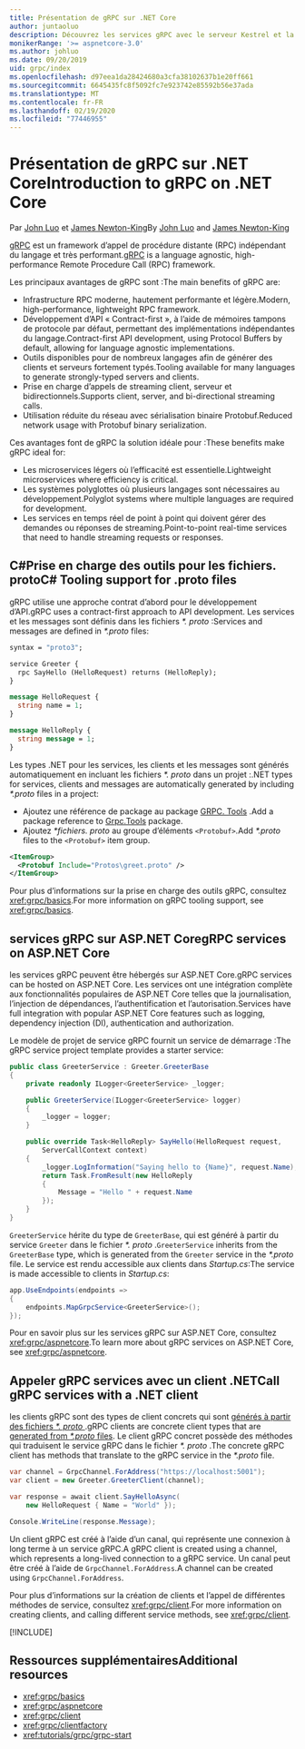```yaml
---
title: Présentation de gRPC sur .NET Core
author: juntaoluo
description: Découvrez les services gRPC avec le serveur Kestrel et la pile ASP.NET Core.
monikerRange: '>= aspnetcore-3.0'
ms.author: johluo
ms.date: 09/20/2019
uid: grpc/index
ms.openlocfilehash: d97eea1da28424680a3cfa38102637b1e20ff661
ms.sourcegitcommit: 6645435fc8f5092fc7e923742e85592b56e37ada
ms.translationtype: MT
ms.contentlocale: fr-FR
ms.lasthandoff: 02/19/2020
ms.locfileid: "77446955"
---
```

# <a name="introduction-to-grpc-on-net-core"></a><span data-ttu-id="d8766-103">Présentation de gRPC sur .NET Core</span><span class="sxs-lookup"><span data-stu-id="d8766-103">Introduction to gRPC on .NET Core</span></span>

<span data-ttu-id="d8766-104">Par [John Luo](https://github.com/juntaoluo) et [James Newton-King](https://twitter.com/jamesnk)</span><span class="sxs-lookup"><span data-stu-id="d8766-104">By [John Luo](https://github.com/juntaoluo) and [James Newton-King](https://twitter.com/jamesnk)</span></span>

<span data-ttu-id="d8766-105">[gRPC](https://grpc.io/docs/guides/) est un framework d’appel de procédure distante (RPC) indépendant du langage et très performant.</span><span class="sxs-lookup"><span data-stu-id="d8766-105">[gRPC](https://grpc.io/docs/guides/) is a language agnostic, high-performance Remote Procedure Call (RPC) framework.</span></span>

<span data-ttu-id="d8766-106">Les principaux avantages de gRPC sont :</span><span class="sxs-lookup"><span data-stu-id="d8766-106">The main benefits of gRPC are:</span></span>
* <span data-ttu-id="d8766-107">Infrastructure RPC moderne, hautement performante et légère.</span><span class="sxs-lookup"><span data-stu-id="d8766-107">Modern, high-performance, lightweight RPC framework.</span></span>
* <span data-ttu-id="d8766-108">Développement d’API « Contract-first », à l’aide de mémoires tampons de protocole par défaut, permettant des implémentations indépendantes du langage.</span><span class="sxs-lookup"><span data-stu-id="d8766-108">Contract-first API development, using Protocol Buffers by default, allowing for language agnostic implementations.</span></span>
* <span data-ttu-id="d8766-109">Outils disponibles pour de nombreux langages afin de générer des clients et serveurs fortement typés.</span><span class="sxs-lookup"><span data-stu-id="d8766-109">Tooling available for many languages to generate strongly-typed servers and clients.</span></span>
* <span data-ttu-id="d8766-110">Prise en charge d’appels de streaming client, serveur et bidirectionnels.</span><span class="sxs-lookup"><span data-stu-id="d8766-110">Supports client, server, and bi-directional streaming calls.</span></span>
* <span data-ttu-id="d8766-111">Utilisation réduite du réseau avec sérialisation binaire Protobuf.</span><span class="sxs-lookup"><span data-stu-id="d8766-111">Reduced network usage with Protobuf binary serialization.</span></span>

<span data-ttu-id="d8766-112">Ces avantages font de gRPC la solution idéale pour :</span><span class="sxs-lookup"><span data-stu-id="d8766-112">These benefits make gRPC ideal for:</span></span>
* <span data-ttu-id="d8766-113">Les microservices légers où l’efficacité est essentielle.</span><span class="sxs-lookup"><span data-stu-id="d8766-113">Lightweight microservices where efficiency is critical.</span></span>
* <span data-ttu-id="d8766-114">Les systèmes polyglottes où plusieurs langages sont nécessaires au développement.</span><span class="sxs-lookup"><span data-stu-id="d8766-114">Polyglot systems where multiple languages are required for development.</span></span>
* <span data-ttu-id="d8766-115">Les services en temps réel de point à point qui doivent gérer des demandes ou réponses de streaming.</span><span class="sxs-lookup"><span data-stu-id="d8766-115">Point-to-point real-time services that need to handle streaming requests or responses.</span></span>

## <a name="c-tooling-support-for-proto-files"></a><span data-ttu-id="d8766-116">C#Prise en charge des outils pour les fichiers. proto</span><span class="sxs-lookup"><span data-stu-id="d8766-116">C# Tooling support for .proto files</span></span>

<span data-ttu-id="d8766-117">gRPC utilise une approche contrat d’abord pour le développement d’API.</span><span class="sxs-lookup"><span data-stu-id="d8766-117">gRPC uses a contract-first approach to API development.</span></span> <span data-ttu-id="d8766-118">Les services et les messages sont définis dans les fichiers *\*. proto* :</span><span class="sxs-lookup"><span data-stu-id="d8766-118">Services and messages are defined in *\*.proto* files:</span></span>

```protobuf
syntax = "proto3";

service Greeter {
  rpc SayHello (HelloRequest) returns (HelloReply);
}

message HelloRequest {
  string name = 1;
}

message HelloReply {
  string message = 1;
}
```

<span data-ttu-id="d8766-119">Les types .NET pour les services, les clients et les messages sont générés automatiquement en incluant les fichiers *\*. proto* dans un projet :</span><span class="sxs-lookup"><span data-stu-id="d8766-119">.NET types for services, clients and messages are automatically generated by including *\*.proto* files in a project:</span></span>

* <span data-ttu-id="d8766-120">Ajoutez une référence de package au package [GRPC. Tools](https://www.nuget.org/packages/Grpc.Tools/) .</span><span class="sxs-lookup"><span data-stu-id="d8766-120">Add a package reference to [Grpc.Tools](https://www.nuget.org/packages/Grpc.Tools/) package.</span></span>
* <span data-ttu-id="d8766-121">Ajoutez *\*fichiers. proto* au groupe d’éléments `<Protobuf>`.</span><span class="sxs-lookup"><span data-stu-id="d8766-121">Add *\*.proto* files to the `<Protobuf>` item group.</span></span>

```xml
<ItemGroup>
  <Protobuf Include="Protos\greet.proto" />
</ItemGroup>
```

<span data-ttu-id="d8766-122">Pour plus d’informations sur la prise en charge des outils gRPC, consultez <xref:grpc/basics>.</span><span class="sxs-lookup"><span data-stu-id="d8766-122">For more information on gRPC tooling support, see <xref:grpc/basics>.</span></span>

## <a name="grpc-services-on-aspnet-core"></a><span data-ttu-id="d8766-123">services gRPC sur ASP.NET Core</span><span class="sxs-lookup"><span data-stu-id="d8766-123">gRPC services on ASP.NET Core</span></span>

<span data-ttu-id="d8766-124">les services gRPC peuvent être hébergés sur ASP.NET Core.</span><span class="sxs-lookup"><span data-stu-id="d8766-124">gRPC services can be hosted on ASP.NET Core.</span></span> <span data-ttu-id="d8766-125">Les services ont une intégration complète aux fonctionnalités populaires de ASP.NET Core telles que la journalisation, l’injection de dépendances, l’authentification et l’autorisation.</span><span class="sxs-lookup"><span data-stu-id="d8766-125">Services have full integration with popular ASP.NET Core features such as logging, dependency injection (DI), authentication and authorization.</span></span>

<span data-ttu-id="d8766-126">Le modèle de projet de service gRPC fournit un service de démarrage :</span><span class="sxs-lookup"><span data-stu-id="d8766-126">The gRPC service project template provides a starter service:</span></span>

```csharp
public class GreeterService : Greeter.GreeterBase
{
    private readonly ILogger<GreeterService> _logger;

    public GreeterService(ILogger<GreeterService> logger)
    {
        _logger = logger;
    }

    public override Task<HelloReply> SayHello(HelloRequest request,
        ServerCallContext context)
    {
        _logger.LogInformation("Saying hello to {Name}", request.Name);
        return Task.FromResult(new HelloReply 
        {
            Message = "Hello " + request.Name
        });
    }
}
```

<span data-ttu-id="d8766-127">`GreeterService` hérite du type de `GreeterBase`, qui est généré à partir du service `Greeter` dans le fichier *\*. proto* .</span><span class="sxs-lookup"><span data-stu-id="d8766-127">`GreeterService` inherits from the `GreeterBase` type, which is generated from the `Greeter` service in the *\*.proto* file.</span></span> <span data-ttu-id="d8766-128">Le service est rendu accessible aux clients dans *Startup.cs*:</span><span class="sxs-lookup"><span data-stu-id="d8766-128">The service is made accessible to clients in *Startup.cs*:</span></span>

```csharp
app.UseEndpoints(endpoints =>
{
    endpoints.MapGrpcService<GreeterService>();
});
```

<span data-ttu-id="d8766-129">Pour en savoir plus sur les services gRPC sur ASP.NET Core, consultez <xref:grpc/aspnetcore>.</span><span class="sxs-lookup"><span data-stu-id="d8766-129">To learn more about gRPC services on ASP.NET Core, see <xref:grpc/aspnetcore>.</span></span>

## <a name="call-grpc-services-with-a-net-client"></a><span data-ttu-id="d8766-130">Appeler gRPC services avec un client .NET</span><span class="sxs-lookup"><span data-stu-id="d8766-130">Call gRPC services with a .NET client</span></span>

<span data-ttu-id="d8766-131">les clients gRPC sont des types de client concrets qui sont [générés à partir des fichiers *\*. proto* ](xref:grpc/basics#generated-c-assets).</span><span class="sxs-lookup"><span data-stu-id="d8766-131">gRPC clients are concrete client types that are [generated from *\*.proto* files](xref:grpc/basics#generated-c-assets).</span></span> <span data-ttu-id="d8766-132">Le client gRPC concret possède des méthodes qui traduisent le service gRPC dans le fichier *\*. proto* .</span><span class="sxs-lookup"><span data-stu-id="d8766-132">The concrete gRPC client has methods that translate to the gRPC service in the *\*.proto* file.</span></span>

```csharp
var channel = GrpcChannel.ForAddress("https://localhost:5001");
var client = new Greeter.GreeterClient(channel);

var response = await client.SayHelloAsync(
    new HelloRequest { Name = "World" });

Console.WriteLine(response.Message);
```

<span data-ttu-id="d8766-133">Un client gRPC est créé à l’aide d’un canal, qui représente une connexion à long terme à un service gRPC.</span><span class="sxs-lookup"><span data-stu-id="d8766-133">A gRPC client is created using a channel, which represents a long-lived connection to a gRPC service.</span></span> <span data-ttu-id="d8766-134">Un canal peut être créé à l’aide de `GrpcChannel.ForAddress`.</span><span class="sxs-lookup"><span data-stu-id="d8766-134">A channel can be created using `GrpcChannel.ForAddress`.</span></span>

<span data-ttu-id="d8766-135">Pour plus d’informations sur la création de clients et l’appel de différentes méthodes de service, consultez <xref:grpc/client>.</span><span class="sxs-lookup"><span data-stu-id="d8766-135">For more information on creating clients, and calling different service methods, see <xref:grpc/client>.</span></span>

[!INCLUDE[](~/includes/gRPCazure.md)]

## <a name="additional-resources"></a><span data-ttu-id="d8766-136">Ressources supplémentaires</span><span class="sxs-lookup"><span data-stu-id="d8766-136">Additional resources</span></span>

* <xref:grpc/basics>
* <xref:grpc/aspnetcore>
* <xref:grpc/client>
* <xref:grpc/clientfactory>
* <xref:tutorials/grpc/grpc-start>
